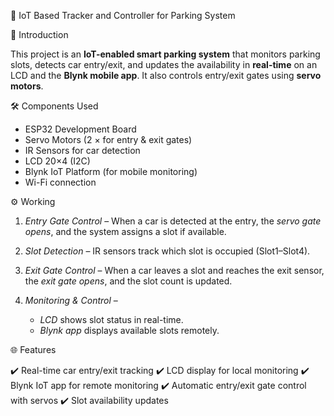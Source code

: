 🚗 IoT Based Tracker and Controller for Parking System

📌 Introduction

This project is an **IoT-enabled smart parking system** that monitors parking slots, detects car entry/exit, and updates the availability in **real-time** on an LCD and the **Blynk mobile app**. It also controls entry/exit gates using **servo motors**.

🛠️ Components Used

* ESP32 Development Board
* Servo Motors (2 × for entry & exit gates)
* IR Sensors for car detection
* LCD 20×4 (I2C)
* Blynk IoT Platform (for mobile monitoring)
* Wi-Fi connection

⚙️ Working

1. *Entry Gate Control* – When a car is detected at the entry, the *servo gate opens*, and the system assigns a slot if available.
2. *Slot Detection* – IR sensors track which slot is occupied (Slot1–Slot4).
3. *Exit Gate Control* – When a car leaves a slot and reaches the exit sensor, the *exit gate opens*, and the slot count is updated.
4. *Monitoring & Control* –

   * *LCD* shows slot status in real-time.
   * *Blynk app* displays available slots remotely.

🌐 Features

✔️ Real-time car entry/exit tracking
✔️ LCD display for local monitoring
✔️ Blynk IoT app for remote monitoring
✔️ Automatic entry/exit gate control with servos
✔️ Slot availability updates
